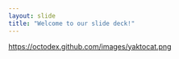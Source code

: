 ```yaml
---
layout: slide
title: "Welcome to our slide deck!"
---
```

https://octodex.github.com/images/yaktocat.png

